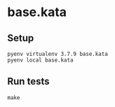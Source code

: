 # base.kata

## Setup

```shell
pyenv virtualenv 3.7.9 base.kata
pyenv local base.kata
```

## Run tests

```shell
make
```